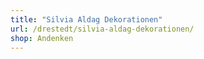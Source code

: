 ```yaml
---
title: "Silvia Aldag Dekorationen"
url: /drestedt/silvia-aldag-dekorationen/
shop: Andenken
---
```

